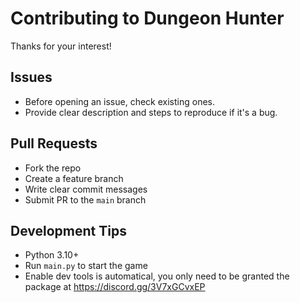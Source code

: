 # Contributing to Dungeon Hunter

Thanks for your interest!

## Issues
- Before opening an issue, check existing ones.
- Provide clear description and steps to reproduce if it's a bug.

## Pull Requests
- Fork the repo
- Create a feature branch
- Write clear commit messages
- Submit PR to the `main` branch

## Development Tips
- Python 3.10+
- Run `main.py` to start the game
- Enable dev tools is automatical, you only need to be granted the package at https://discord.gg/3V7xGCvxEP
